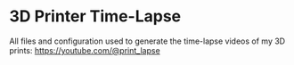 # 3D Printer Time-Lapse

All files and configuration used to generate the time-lapse videos of my 3D prints: https://youtube.com/@print_lapse
